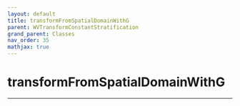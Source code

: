 ```yaml
---
layout: default
title: transformFromSpatialDomainWithG
parent: WVTransformConstantStratification
grand_parent: Classes
nav_order: 35
mathjax: true
---
```


#  transformFromSpatialDomainWithG




---

